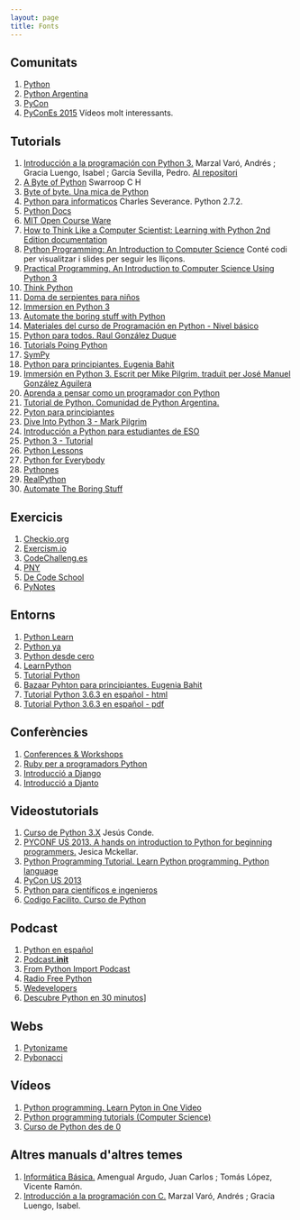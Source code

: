 ```yaml
---
layout: page
title: Fonts 
---
```



## Comunitats

1. [Python](https://www.python.org/)
2. [Python Argentina](http://www.python.org.ar/)
3. [PyCon](http://www.pycon.org/)
4. [PyConEs 2015](http://2015.es.pycon.org/ca/schedule/) Vídeos molt interessants.

## Tutorials

1. [Introducción a la programación con Python 3.](http://repositori.uji.es/xmlui/bitstream/handle/10234/102653/s93.pdf?sequence=1) Marzal Varó, Andrés ; Gracia Luengo, Isabel ; García Sevilla, Pedro. [Al repositori](http://repositori.uji.es/xmlui/handle/10234/102653)
2. [A Byte of Python](http://python.swaroopch.com/) Swarroop C H
3. [Byte of byte. Una mica de Python](http://moiatgit.github.io/byte_of_python_120.cat/)
4. [Python para informaticos](http://do1.dr-chuck.net/py4inf/ES-es/book.pdf) Charles Severance. Python 2.7.2.
5. [Python Docs](https://www.python.org/doc/)
6. [MIT Open Course Ware](http://ocw.mit.edu/courses/electrical-engineering-and-computer-science/6-00sc-introduction-to-computer-science-and-programming-spring-2011/references/)
7. [How to Think Like a Computer Scientist: Learning with Python 2nd Edition documentation](http://www.openbookproject.net/thinkcs/python/english2e/)
8. [Python Programming: An Introduction to Computer Science](http://mcsp.wartburg.edu/zelle/python/) Conté codi per visualitzar i slides per seguir les lliçons.
9. [Practical Programming. An Introduction to Computer Science Using Python 3](https://pragprog.com/book/gwpy2/practical-programming)
10. [Think Python](http://www.greenteapress.com/thinkpython/thinkpython.html)
11. [Doma de serpientes para niños](https://code.google.com/archive/p/swfk-es/)
12. [Immersion en Python 3](https://code.google.com/archive/p/inmersionenpython3/)
13. [Automate the boring stuff with Python](https://automatetheboringstuff.com/#toc)
14. [Materiales del curso de Programación en Python - Nivel básico](http://entrenamiento-python-basico.readthedocs.io/es/latest/index.html)
15. [Python para todos. Raul González Duque](https://launchpadlibrarian.net/18980633/Python%20para%20todos.pdf)
16. [Tutorials Poing Python](http://www.tutorialspoint.com/python/python_tutorial.pdf)
17. [SymPy](http://docs.sympy.org/latest/index.html)
18. [Python para principiantes. Eugenia Bahit](http://www.iaa.es/python/curso-python-para-principiantes.pdf)
19. [Immersión en Python 3. Escrit per Mike Pilgrim, traduït per José Manuel González Aguilera](http://argentinaenpython.com.ar/quiero-aprender-python/inmersion-en-python-3.0.11.pdf)
20. [Aprenda a pensar como un programador con Python](http://argentinaenpython.com.ar/quiero-aprender-python/aprenda-a-pensar-como-un-programador-con-python.pdf)
21. [Tutorial de Python. Comunidad de Python Argentina.](http://docs.python.org.ar/tutorial/3/index.html)
22. [Pyton para principiantes](https://librosweb.es/libro/python/)
23. [Dive Into Python 3 - Mark Pilgrim](https://www.diveinto.org/python3/index.html)
24. [Introducción a Python para estudiantes de ESO](http://www.educoteca.com/curso_python.html)
25. [Python 3 - Tutorial](https://www.python-course.eu/python3_course.php)
26. [Python Lessons](https://www.py4e.com/lessons)
27. [Python for Everybody](https://books.trinket.io/pfe/)
28. [Pythones](https://pythones.net/)
29. [RealPython](https://realpython.com/learning-paths/)
30. [Automate The Boring Stuff](https://automatetheboringstuff.com/)


## Exercicis

1. [Checkio.org](https://py.checkio.org/)
2. [Exercism.io](https://exercism.io/)
3. [CodeChalleng.es](https://codechalleng.es/)
4. [PNY](https://pynative.com/python-random-number-generation-exercise-questions-and-challenge/)
5. [De Code School](http://www.decodeschool.com/Python-Programming/Examples)
6. [PyNotes](https://github.com/srigalibe/pynotes)


## Entorns

1. [Python Learn](http://www.pythonlearn.com/)
2. [Python ya](http://pythonya.appspot.com/)
3. [Python desde cero](http://codehero.co/series/python-desde-cero.html)
4. [LearnPython](http://www.learnpython.org/es/)
5. [Tutorial Python](http://www.tutorialpython.com/)
6. [Bazaar Pyhton para principiantes. Eugenia Bahit](https://code.launchpad.net/~eugeniabahit/python-mdw/trunk)
7. [Tutorial Python 3.6.3 en español - html](http://docs.python.org.ar/tutorial/3/index.html)
8. [Tutorial Python 3.6.3 en español - pdf](http://docs.python.org.ar/tutorial/pdfs/TutorialPython3.pdf)

## Conferències

1. [Conferences & Workshops](https://www.python.org/community/workshops/)
2. [Ruby per a programadors Python](https://www.youtube.com/watch?v=NdvTsh_eYe8)
3. [Introducció a Django](https://www.youtube.com/watch?v=1nhi6dcrbOY)
4. [Introducció a Djanto](https://www.youtube.com/watch?v=pktSZLtMQNA)

## Videostutorials

1. [Curso de Python 3.X](https://www.youtube.com/playlist?list=PLEtcGQaT56chpYflEjBWRodHJNJN8EKpO) Jesús Conde.
2. [PYCONF US 2013. A hands on introduction to Python for beginning programmers.](http://pyvideo.org/video/1850/a-hands-on-introduction-to-python-for-beginning-p) Jesica Mckellar.
3. [Python Programming Tutorial. Learn Python programming. Python language](https://www.youtube.com/watch?v=BTzav965P7w)
4. [PyCon US 2013](http://pyvideo.org/category/33/pycon-us-2013)
5. [Python para científicos e ingenieros](https://www.youtube.com/playlist?list=PLGBbVX_WvN7bMwYe7wWV5TZt1a58jTggB)
6. [Codigo Facilito. Curso de Python](https://www.youtube.com/playlist?list=PLE549A038CF82905F)

## Podcast

1. [Python en español](http://podcast.jcea.es/python/)
2. [Podcast.__init__](http://podcastinit.com/)
3. [From Python Import Podcast](http://frompythonimportpodcast.com/)
4. [Radio Free Python](http://radiofreepython.com/)
5. [Wedevelopers](http://wedevelopers.com/2012/07/22/we-developers-007-python-django/)
6. [Descubre Python en 30 minutos](http://cacheme.org/descubre-python-en-30-min/)]

## Webs

1. [Pytonizame](http://pythoniza.me/)
2. [Pybonacci](http://pybonacci.org/)

## Vídeos

1. [Python programming. Learn Pyton in One Video](https://youtu.be/N4mEzFDjqtA)
2. [Python programming tutorials (Computer Science)](https://www.youtube.com/playlist?list=PLi01XoE8jYohWFPpC17Z-wWhPOSuh8Er-)
3. [Curso de Python des de 0](https://www.youtube.com/playlist?list=PLU8oAlHdN5BlvPxziopYZRd55pdqFwkeS)

## Altres manuals d'altres temes

1. [Informática Básica.](http://repositori.uji.es/xmlui/bitstream/handle/10234/24304/s15.pdf?sequence=3) Amengual Argudo, Juan Carlos ; Tomás López, Vicente Ramón.
2. [Introducción a la programación con C.](http://repositori.uji.es/xmlui/bitstream/handle/10234/24306/s29.pdf?sequence=3)  Marzal Varó, Andrés ; Gracia Luengo, Isabel.


